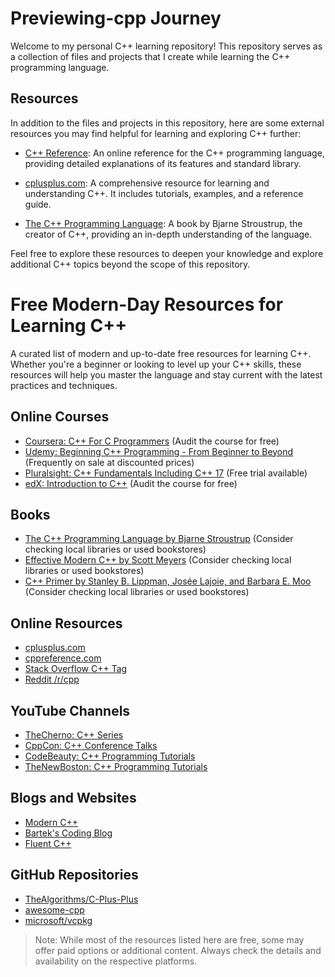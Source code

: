 # Previewing-cpp Journey

Welcome to my personal C++ learning repository! This repository serves as a collection of files and projects that I create while learning the C++ programming language. 

## Resources

In addition to the files and projects in this repository, here are some external resources you may find helpful for learning and exploring C++ further:

- [C++ Reference](https://en.cppreference.com/): An online reference for the C++ programming language, providing detailed explanations of its features and standard library.

- [cplusplus.com](http://www.cplusplus.com/): A comprehensive resource for learning and understanding C++. It includes tutorials, examples, and a reference guide.

- [The C++ Programming Language](https://www.stroustrup.com/programming.html): A book by Bjarne Stroustrup, the creator of C++, providing an in-depth understanding of the language.

Feel free to explore these resources to deepen your knowledge and explore additional C++ topics beyond the scope of this repository.

# Free Modern-Day Resources for Learning C++

A curated list of modern and up-to-date free resources for learning C++. Whether you're a beginner or looking to level up your C++ skills, these resources will help you master the language and stay current with the latest practices and techniques.

## Online Courses

- [Coursera: C++ For C Programmers](https://www.coursera.org/learn/c-plus-plus-a) (Audit the course for free)
- [Udemy: Beginning C++ Programming - From Beginner to Beyond](https://www.udemy.com/course/beginning-c-plus-plus-programming/) (Frequently on sale at discounted prices)
- [Pluralsight: C++ Fundamentals Including C++ 17](https://www.pluralsight.com/courses/cplusplus-fundamentals-c17) (Free trial available)
- [edX: Introduction to C++](https://www.edx.org/learn/c-plus-plus) (Audit the course for free)

## Books

- [The C++ Programming Language by Bjarne Stroustrup](https://www.amazon.com/C-Programming-Language-4th/dp/0321563840) (Consider checking local libraries or used bookstores)
- [Effective Modern C++ by Scott Meyers](https://www.amazon.com/Effective-Modern-Specific-Ways-Improve/dp/1491903996) (Consider checking local libraries or used bookstores)
- [C++ Primer by Stanley B. Lippman, Josée Lajoie, and Barbara E. Moo](https://www.amazon.com/Primer-5th-Stanley-B-Lippman/dp/0321714113) (Consider checking local libraries or used bookstores)

## Online Resources

- [cplusplus.com](http://www.cplusplus.com/)
- [cppreference.com](https://en.cppreference.com/)
- [Stack Overflow C++ Tag](https://stackoverflow.com/questions/tagged/c%2B%2B)
- [Reddit /r/cpp](https://www.reddit.com/r/cpp/)

## YouTube Channels

- [TheCherno: C++ Series](https://www.youtube.com/playlist?list=PLlrATfBNZ98dudnM48yfGUldqGD0S4FFb)
- [CppCon: C++ Conference Talks](https://www.youtube.com/user/CppCon)
- [CodeBeauty: C++ Programming Tutorials](https://www.youtube.com/playlist?list=PL43pGnjiVwgQHLPnuH9ch-LhZdwckM8Tq)
- [TheNewBoston: C++ Programming Tutorials](https://www.youtube.com/playlist?list=PLAE85DE8440AA6B83)

## Blogs and Websites

- [Modern C++](https://isocpp.org/blog)
- [Bartek's Coding Blog](https://www.bfilipek.com/)
- [Fluent C++](https://www.fluentcpp.com/)

## GitHub Repositories

- [TheAlgorithms/C-Plus-Plus](https://github.com/TheAlgorithms/C-Plus-Plus)
- [awesome-cpp](https://github.com/fffaraz/awesome-cpp)
- [microsoft/vcpkg](https://github.com/microsoft/vcpkg)

> Note: While most of the resources listed here are free, some may offer paid options or additional content. Always check the details and availability on the respective platforms.

